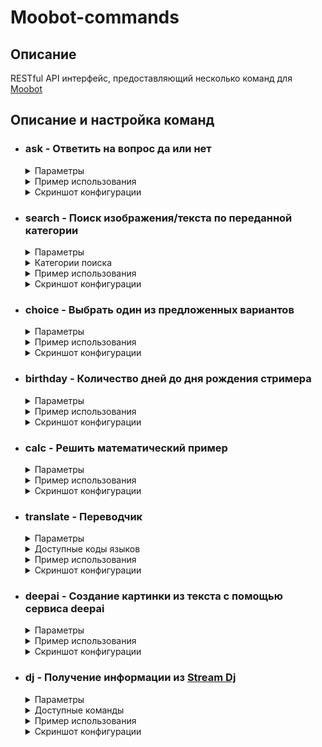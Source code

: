 # Moobot-commands

## Описание
RESTful API интерфейс, предоставляющий несколько команд для <a href='https://moo.bot'>Moobot</a>

## Описание и настройка команд

- ### ask - Ответить на вопрос да или нет
  
  <details><summary>Параметры</summary>

    - q - Текст вопроса

  </details>
  
  <details><summary>Пример использования</summary>

    - [/ask/?q=команда+крутая?](https://moobot-commands.herokuapp.com/ask/?q=команда+крутая?)

  </details>
  
  <details><summary>Скриншот конфигурации</summary>
  
    <p align="center">
      <img src="https://github.com/Kicshikxo/Moobot-commands/blob/master/configuration-screenshots/ask.png?raw=true" alt="Скриншот конфигурации команды ask"/>
    </p>

  </details>

- ### search - Поиск изображения/текста по переданной категории
  
  <details><summary>Параметры</summary>

    - q - Категория поиска

  </details>
  
  <details><summary>Категории поиска</summary>

    - анек / анекдот - Поиск анекдота
    - киса / кот - Поиск рандомного изображения кота

  </details>
  
  <details><summary>Пример использования</summary>

    - [/search/?q=анек](https://moobot-commands.herokuapp.com/search/?q=анек)

  </details>
  
  <details><summary>Скриншот конфигурации</summary>
  
    <p align="center">
      <img src="https://github.com/Kicshikxo/Moobot-commands/blob/master/configuration-screenshots/search.png?raw=true" alt="Скриншот конфигурации команды search"/>
    </p>

  </details>
  
- ### choice - Выбрать один из предложенных вариантов
  
  <details><summary>Параметры</summary>

    - q - Список вариантов для выбора

  </details>
  
  <details><summary>Пример использования</summary>

    - [/choice/?q=кошка+собака](https://moobot-commands.herokuapp.com/choice/?q=кошка+собака)

  </details>
  
  <details><summary>Скриншот конфигурации</summary>
  
    <p align="center">
      <img src="https://github.com/Kicshikxo/Moobot-commands/blob/master/configuration-screenshots/choice.png?raw=true" alt="Скриншот конфигурации команды choice"/>
    </p>

  </details>
  
- ### birthday - Количество дней до дня рождения стримера
  
  <details><summary>Параметры</summary>

    - date - Дата дня рождения в формате ISO

  </details>
  
  <details><summary>Пример использования</summary>

    - [/birthday/?date=2021-09-25](https://moobot-commands.herokuapp.com/birthday/?date=2021-09-25)

  </details>
  
  <details><summary>Скриншот конфигурации</summary>
  
    <p align="center">
      <img src="https://github.com/Kicshikxo/Moobot-commands/blob/master/configuration-screenshots/birthday.png?raw=true" alt="Скриншот конфигурации команды birthday"/>
    </p>

  </details>
  
- ### calc - Решить математический пример
  
  <details><summary>Параметры</summary>

    - q - Математическое выражение для вычисления

  </details>
  
  <details><summary>Пример использования</summary>

    - [/calc/?q=56-12/2](https://moobot-commands.herokuapp.com/calc/?q=56-12/2)

  </details>
  
  <details><summary>Скриншот конфигурации</summary>
  
    <p align="center">
      <img src="https://github.com/Kicshikxo/Moobot-commands/blob/master/configuration-screenshots/calc.png?raw=true" alt="Скриншот конфигурации команды calc"/>
    </p>

  </details>
  
- ### translate - Переводчик
  
  <details><summary>Параметры</summary>

    - from - Код языка оригинального текста
    - to - Код языка перевода
    - text - Текст для перевода (допускается наличие кода языка в начале)

  </details>
  
  <details><summary>Доступные коды языков</summary>

    - en - Английский
    - ru - Русский
    - de - Немецкий
    - fr - Французский
    - it - Итальянский
    - es - Испанский
    - zh - Китайский
    - pt - Португальский
    - ar - Арабский

  </details>
  
  <details><summary>Пример использования</summary>

    - [/translate/?from=en&to=ru&text=Hello](https://moobot-commands.herokuapp.com/translate/?from=en&to=ru&text=Hello)

  </details>
  
  <details><summary>Скриншот конфигурации</summary>
  
    <p align="center">
      <img src="https://github.com/Kicshikxo/Moobot-commands/blob/master/configuration-screenshots/translate.png?raw=true" alt="Скриншот конфигурации команды translate"/>
    </p>

  </details>

- ### deepai - Создание картинки из текста с помощью сервиса deepai
  
  <details><summary>Параметры</summary>

    - q - Текст для преобразования в картинку
    - apiKey - API ключ для DeepAI (https://deepai.org/dashboard/profile)

  </details>
  
  <details><summary>Пример использования</summary>

    - [/deepai/?q=shark&apiKey=06ebd50a-????-????-????-7f3257e92553](https://moobot-commands.herokuapp.com/deepai/?q=shark&apiKey=06ebd50a-42aa-402e-b6c3-7f3257e92553)

  </details>
  
  <details><summary>Скриншот конфигурации</summary>
  
    <p align="center">
      <img src="https://github.com/Kicshikxo/Moobot-commands/blob/master/configuration-screenshots/deepai.png?raw=true" alt="Скриншот конфигурации команды deepai"/>
    </p>

  </details>
  
- ### dj - Получение информации из [Stream Dj](https://streamdj.ru/)
  
  <details><summary>Параметры</summary>

    - q - Команда
    - c - ID канала (указан в URL - https://streamdj.ru/dashboard/??????#)
    - apiKey (Опционально) - API ключ от Stream Dj, необходим для команды skip

  </details>
  
  <details><summary>Доступные команды</summary>

    - current / track - Информация о текущем треке
    - list - Список треков
    - skip (работает только с указанным apiKey) - Пропустить текущий трек

  </details>
  
  <details><summary>Пример использования</summary>

    - [/dj/?c=??????&q=list](https://moobot-commands.herokuapp.com/dj/?c=99840&q=list)

  </details>
  
  <details><summary>Скриншот конфигурации</summary>
  
    <p align="center">
      <img src="https://github.com/Kicshikxo/Moobot-commands/blob/master/configuration-screenshots/dj.png?raw=true" alt="Скриншот конфигурации команды dj"/>
    </p>

  </details>
